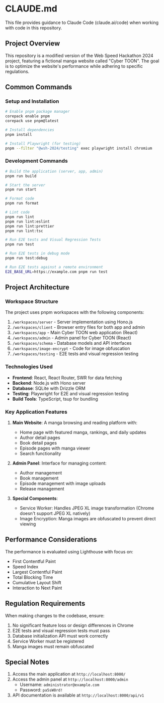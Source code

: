 # CLAUDE.md

This file provides guidance to Claude Code (claude.ai/code) when working with code in this repository.

## Project Overview

This repository is a modified version of the Web Speed Hackathon 2024 project, featuring a fictional manga website called "Cyber TOON". The goal is to optimize the website's performance while adhering to specific regulations.

## Common Commands

### Setup and Installation

```bash
# Enable pnpm package manager
corepack enable pnpm
corepack use pnpm@latest

# Install dependencies
pnpm install

# Install Playwright (for testing)
pnpm --filter "@wsh-2024/testing" exec playwright install chromium
```

### Development Commands

```bash
# Build the application (server, app, admin)
pnpm run build

# Start the server
pnpm run start

# Format code
pnpm run format

# Lint code
pnpm run lint
pnpm run lint:eslint
pnpm run lint:prettier
pnpm run lint:tsc

# Run E2E tests and Visual Regression Tests
pnpm run test

# Run E2E tests in debug mode
pnpm run test:debug

# Run E2E tests against a remote environment
E2E_BASE_URL=https://example.com pnpm run test
```

## Project Architecture

### Workspace Structure

The project uses pnpm workspaces with the following components:

1. `/workspaces/server` - Server implementation using Hono.js
2. `/workspaces/client` - Browser entry files for both app and admin
3. `/workspaces/app` - Main Cyber TOON web application (React)
4. `/workspaces/admin` - Admin panel for Cyber TOON (React)
5. `/workspaces/schema` - Database models and API interfaces
6. `/workspaces/image-encrypt` - Code for image obfuscation
7. `/workspaces/testing` - E2E tests and visual regression testing

### Technologies Used

- **Frontend**: React, React Router, SWR for data fetching
- **Backend**: Node.js with Hono server
- **Database**: SQLite with Drizzle ORM
- **Testing**: Playwright for E2E and visual regression testing
- **Build Tools**: TypeScript, tsup for bundling

### Key Application Features

1. **Main Website**: A manga browsing and reading platform with:
   - Home page with featured manga, rankings, and daily updates
   - Author detail pages
   - Book detail pages
   - Episode pages with manga viewer
   - Search functionality

2. **Admin Panel**: Interface for managing content:
   - Author management
   - Book management
   - Episode management with image uploads
   - Release management

3. **Special Components**:
   - Service Worker: Handles JPEG XL image transformation (Chrome doesn't support JPEG XL natively)
   - Image Encryption: Manga images are obfuscated to prevent direct viewing

## Performance Considerations

The performance is evaluated using Lighthouse with focus on:
- First Contentful Paint
- Speed Index
- Largest Contentful Paint
- Total Blocking Time
- Cumulative Layout Shift
- Interaction to Next Paint

## Regulation Requirements

When making changes to the codebase, ensure:
1. No significant feature loss or design differences in Chrome
2. E2E tests and visual regression tests must pass
3. Database initialization API must work correctly
4. Service Worker must be registered
5. Manga images must remain obfuscated

## Special Notes

1. Access the main application at `http://localhost:8000/`
2. Access the admin panel at `http://localhost:8000/admin`
   - Username: `administrator@example.com`
   - Password: `pa5sW0rd!`
3. API documentation is available at `http://localhost:8000/api/v1`